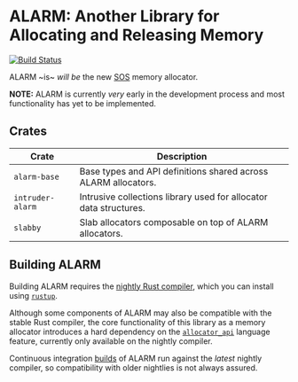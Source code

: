 ALARM: Another Library for Allocating and Releasing Memory
==========================================================

[![Build Status](https://travis-ci.org/sos-os/alarm.svg?branch=master)](https://travis-ci.org/sos-os/alarm)

ALARM ~is~ _will be_ the new [SOS](https://github.com/hawkw/sos-kernel) memory allocator.

**NOTE:** ALARM is currently _very_ early in the development process and most functionality has yet to be implemented.

Crates
------

| Crate             | Description                                                       |
|-------------------|-------------------------------------------------------------------|
| `alarm-base`      | Base types and API definitions shared across ALARM allocators.    |
| `intruder-alarm`  | Intrusive collections library used for allocator data structures. |
| `slabby`          | Slab allocators composable on top of ALARM allocators.            |



Building ALARM
--------------

Building ALARM requires the [nightly Rust compiler](https://doc.rust-lang.org/book/first-edition/release-channels.html), which you can install using [`rustup`](https://www.rustup.rs/).

Although some components of ALARM may also be compatible with the stable Rust compiler, the core functionality of this library as a memory allocator introduces a hard dependency on the [`allocator_api`](https://github.com/rust-lang/rfcs/blob/master/text/1398-kinds-of-allocators.md) language feature, currently only available on the nightly compiler.

Continuous integration [builds](https://travis-ci.org/hawkw/alarm) of ALARM run against the _latest_ nightly compiler, so compatibility with older nightlies is not always assured.
